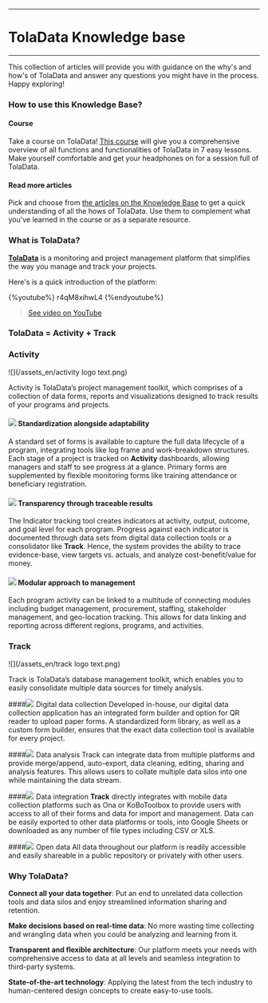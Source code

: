 ****
# TolaData Knowledge base
---
This collection of articles will provide you with guidance on the why's and how's of TolaData and answer any questions you might have in the process. Happy exploring!

### How to use this Knowledge Base?

#### Course
Take a course on TolaData! [This course](https://help.toladata.com/en/toladata-course/about-this-course.html) will give you a comprehensive overview of all functions and functionalities of TolaData in 7 easy lessons. Make yourself comfortable and get your headphones on for a session full of TolaData. 

#### Read more articles
Pick and choose from [the articles on the Knowledge Base](https://help.toladata.com/en/read-articles/read-articles.html) to get a quick understanding of all the hows of TolaData. Use them to complement what you've learned in the course or as a separate resource. 

### What is TolaData?

[**TolaData**](https://www.toladata.com/) is a monitoring and project management platform that simplifies the way you manage and track your projects.

Here's is a quick introduction of the platform:

{%youtube%} r4qM8xihwL4 {%endyoutube%} 
> [See video on YouTube](https://www.youtube.com/embed/r4qM8xihwL4?rel=0)

### TolaData = Activity + Track
### Activity 
![](/assets_en/activity logo text.png)

Activity is TolaData’s project management toolkit, which comprises of a collection of data forms, reports and visualizations designed to track results of your programs and projects.

#### ![](/assets_en/Activity_Logo.jpg) Standardization alongside adaptability
A standard set of forms is available to capture the full data lifecycle of a program, integrating tools like log frame and work-breakdown structures. Each stage of a project is tracked on **Activity** dashboards, allowing managers and staff to see progress at a glance. Primary forms are supplemented by flexible monitoring forms like training attendance or beneficiary registration.

#### ![](/assets_en/Activity_Logo.jpg) Transparency through traceable results
The Indicator tracking tool creates indicators at activity, output, outcome, and goal level for each program. Progress against each indicator is documented through data sets from digital data collection tools or a consolidator like **Track**. Hence, the system provides the ability to trace evidence-base, view targets vs. actuals, and analyze cost-benefit/value for money.

#### ![](/assets_en/Activity_Logo.jpg) Modular approach to management
Each program activity can be linked to a multitude of connecting modules including budget management, procurement, staffing, stakeholder management, and geo-location tracking. This allows for data linking and reporting across different regions, programs, and activities.

### Track
![](/assets_en/track logo text.png)

Track is TolaData’s database management toolkit, which enables you to easily consolidate multiple data sources for timely analysis.

####![](/assets_en/Track_Logo.jpg) Digital data collection
Developed in-house, our digital data collection application has an integrated form builder and option for QR reader to upload paper forms. A standardized form library, as well as a custom form builder, ensures that the exact data collection tool is available for every project.

####![](/assets_en/Track_Logo.jpg) Data analysis
Track can integrate data from multiple platforms and provide merge/append, auto-export, data cleaning, editing, sharing and analysis features. This allows users to collate multiple data silos into one while maintaining the data stream.

####![](/assets_en/Track_Logo.jpg) Data integration
**Track** directly integrates with mobile data collection platforms such as Ona or KoBoToolbox to provide users with access to all of their forms and data for import and management. Data can be easily exported to other data platforms or tools, into Google Sheets or downloaded as any number of file types including CSV or XLS.

####![](/assets_en/Track_Logo.jpg) Open data
All data throughout our platform is readily accessible and easily shareable in a public repository or privately with other users.

### Why TolaData?
**Connect all your data together**: Put an end to unrelated data collection tools and data silos and enjoy streamlined information sharing and retention.

**Make decisions based on real-time data**: No more wasting time collecting and wrangling data when you could be analyzing and learning from it.

**Transparent and flexible architecture**: Our platform meets your needs with comprehensive access to data at all levels and seamless integration to third-party systems.

**State-of-the-art technology**: Applying the latest from the tech industry to human-centered design concepts to create easy-to-use tools.



